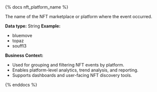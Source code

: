 {% docs nft_platform_name %}

The name of the NFT marketplace or platform where the event occurred.

**Data type:** String
**Example:**
- bluemove
- topaz
- souffl3

**Business Context:**
- Used for grouping and filtering NFT events by platform.
- Enables platform-level analytics, trend analysis, and reporting.
- Supports dashboards and user-facing NFT discovery tools.

{% enddocs %}